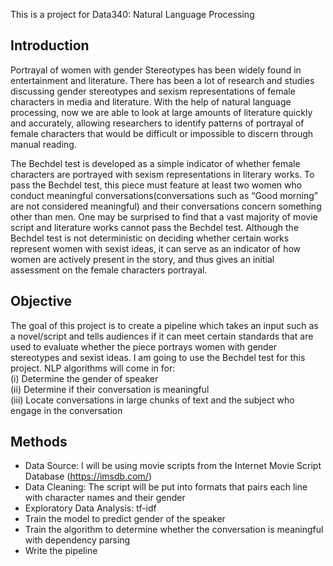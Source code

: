 This is a project for Data340: Natural Language Processing

## Introduction
Portrayal of women with gender Stereotypes has been widely found in entertainment and literature. There has been a lot of research and studies discussing gender stereotypes and sexism representations of female characters in media and literature. With the help of natural language processing, now we are able to look at large amounts of literature quickly and accurately, allowing researchers to identify patterns of portrayal of female characters that would be difficult or impossible to discern through manual reading.

The Bechdel test is developed as a simple indicator of whether female characters are portrayed with sexism representations in literary works. To pass the Bechdel test, this piece must feature at least two women who conduct meaningful conversations(conversations such as “Good morning” are not considered meaningful) and their conversations concern something other than men. One may be surprised to find that a vast majority of movie script and literature works cannot pass the Bechdel test. Although the Bechdel test is not deterministic on deciding whether certain works represent women with sexist ideas, it can serve as an indicator of how women are actively present in the story, and thus gives an initial assessment on the female characters portrayal. 

## Objective
The goal of this project is to create a pipeline which takes an input such as a novel/script and tells audiences if it can meet certain standards that are used to evaluate whether the piece portrays women with gender stereotypes and sexist ideas. I am going to use the Bechdel test for this project. NLP algorithms will come in for:\
(i) Determine the gender of speaker\
(ii) Determine if their conversation is meaningful\
(iii) Locate conversations in large chunks of text and the subject who engage in the conversation

## Methods
- Data Source: I will be using movie scripts from the Internet Movie Script Database (https://imsdb.com/)
- Data Cleaning: The script will be put into formats that pairs each line with character names and their gender
- Exploratory Data Analysis: tf-idf
- Train the model to predict gender of the speaker
- Train the algorithm to determine whether the conversation is meaningful with dependency parsing
- Write the pipeline 

